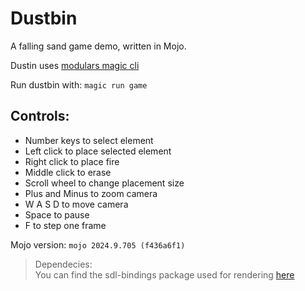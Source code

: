 # Dustbin

A falling sand game demo, written in Mojo.

Dustin uses [modulars magic cli](https://docs.modular.com/magic)

Run dustbin with: `magic run game`

## Controls:
- Number keys to select element
- Left click to place selected element
- Right click to place fire
- Middle click to erase
- Scroll wheel to change placement size
- Plus and Minus to zoom camera
- W A S D to move camera
- Space to pause
- F to step one frame

Mojo version: `mojo 2024.9.705 (f436a6f1)`

> Dependecies:  
> You can find the sdl-bindings package used for rendering [here](https://github.com/Ryul0rd/sdl-bindings)